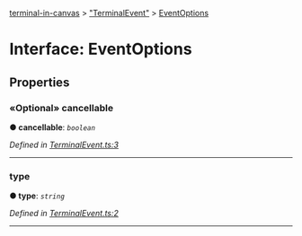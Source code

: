[terminal-in-canvas](../README.md) > ["TerminalEvent"](../modules/_terminalevent_.md) > [EventOptions](../interfaces/_terminalevent_.eventoptions.md)



# Interface: EventOptions


## Properties
<a id="cancellable"></a>

### «Optional» cancellable

**●  cancellable**:  *`boolean`* 

*Defined in [TerminalEvent.ts:3](https://github.com/danikaze/terminal-in-canvas/blob/a39a508/src/TerminalEvent.ts#L3)*





___

<a id="type"></a>

###  type

**●  type**:  *`string`* 

*Defined in [TerminalEvent.ts:2](https://github.com/danikaze/terminal-in-canvas/blob/a39a508/src/TerminalEvent.ts#L2)*





___


